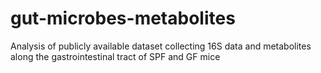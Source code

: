 # gut-microbes-metabolites
Analysis of publicly available dataset collecting 16S data and metabolites along the gastrointestinal tract of SPF and GF mice
